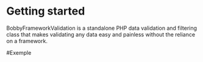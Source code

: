  # Getting started
 
BobbyFrameworkValidation is a standalone PHP data validation and filtering class that makes validating any data easy and painless without the reliance on a framework.

#Exemple
